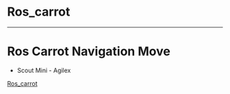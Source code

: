# Ros_carrot

---

# Ros Carrot Navigation Move 
- Scout Mini - Agilex

[Ros_carrot](Carrot_nav.gif)
